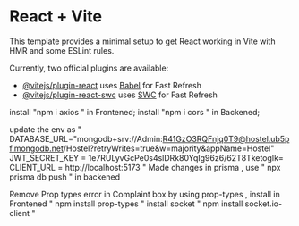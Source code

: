 # React + Vite

This template provides a minimal setup to get React working in Vite with HMR and some ESLint rules.

Currently, two official plugins are available:

- [@vitejs/plugin-react](https://github.com/vitejs/vite-plugin-react/blob/main/packages/plugin-react/README.md) uses [Babel](https://babeljs.io/) for Fast Refresh
- [@vitejs/plugin-react-swc](https://github.com/vitejs/vite-plugin-react-swc) uses [SWC](https://swc.rs/) for Fast Refresh

install "npm i axios " in Frontened;
install "npm i cors " in Backened;

update the env as
"
DATABASE_URL="mongodb+srv://Admin:R41GzO3RQFnjq0T9@hostel.ub5pf.mongodb.net/Hostel?retryWrites=true&w=majority&appName=Hostel"
JWT_SECRET_KEY = 1e7RULyvGcPe0s4slDRk80YqIg96z6/62T8TketogIk=
CLIENT_URL = http://localhost:5173
"
Made changes in prisma , use " npx prisma db push " in backened

Remove Prop types error in Complaint box by using prop-types , install in Frontened
"
npm install prop-types
"
install socket
"
npm install socket.io-client
"
